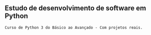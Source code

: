 ## Estudo de desenvolvimento de software em Python

``Curso de Python 3 do Básico ao Avançado - Com projetos reais.``